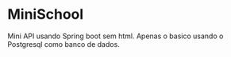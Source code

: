 # MiniSchool
Mini API usando Spring boot sem html. Apenas o basico usando o Postgresql como banco de dados. 

